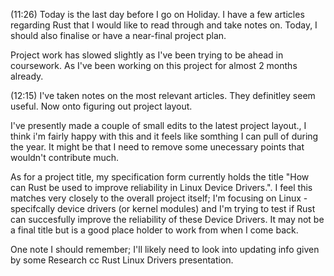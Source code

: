 (11:26)
Today is the last day before I go on Holiday. I have a few articles regarding Rust that I would like to read through and take notes on. Today, I should also finalise or have a near-final project plan. 

Project work has slowed slightly as I've been trying to be ahead in coursework. As I've been working on this project for almost 2 months already. 

(12:15)
I've taken notes on the most relevant articles. They definitley seem useful. Now onto figuring out project layout.

I've presently made a couple of small edits to the latest project layout., I think i'm fairly happy with this and it feels like somthing I can pull of during the year. It might be that I need to remove some unecessary points that wouldn't contribute much. 

As for a project title, my specification form currently holds the title "How can Rust be used to improve reliability in Linux Device Drivers.". I feel this matches very closely to the overall project itself; I'm focusing on Linux - specifcally device drivers (or kernel modules) and I'm trying to test if Rust can succesfully improve the reliability of these Device Drivers. It may not be a final title but is a good place holder to work from when I come back.

One note I should remember; I'll likely need to look into updating info given by some Research cc Rust Linux Drivers presentation.